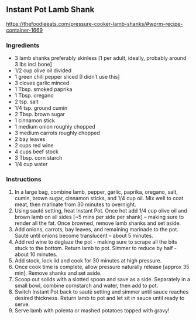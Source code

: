 ## Instant Pot Lamb Shank

<https://thefoodieeats.com/pressure-cooker-lamb-shanks/#wprm-recipe-container-1669>

### Ingredients
- 3 lamb shanks preferably skinless [1 per adult, ideally, probably around 3 lbs incl bone]
- 1/2 cup olive oil divided
- 1 green chili pepper sliced [I didn’t use this]
- 3 cloves garlic minced
- 1 Tbsp. smoked paprika
- 1 Tbsp. oregano
- 2 tsp. salt
- 1/4 tsp. ground cumin
- 2 Tbsp. brown sugar
- 1 cinnamon stick
- 1 medium onion roughly chopped
- 3 medium carrots roughly chopped
- 2 bay leaves
- 2 cups red wine
- 4 cups beef stock
- 3 Tbsp. corn starch
- 1/4 cup water

### Instructions
1. In a large bag, combine lamb, pepper, garlic, paprika, oregano, salt, cumin, brown sugar, cinnamon sticks, and 1/4 cup oil. Mix well to coat meat, then marinate from 30 minutes to overnight.
2. Using sauté setting, heat Instant Pot. Once hot add 1/4 cup olive oil and brown lamb on all sides [~5 mins per side per shank] – making sure to render all the fat. Once browned, remove lamb shanks and set aside.
3. Add onions, carrots, bay leaves, and remaining marinade to the pot. Sauté until onions become translucent – about 5 minutes.
4. Add red wine to deglaze the pot - making sure to scrape all the bits stuck to the bottom. Return lamb to pot. Simmer to reduce by half - about 10 minutes.
5. Add stock, lock lid and cook for 30 minutes at high pressure.
6. Once cook time is complete, allow pressure naturally release [approx 35 min]. Remove shanks and set aside.
7. Scoop out solids with a slotted spoon and save as a side. Separately in a small bowl, combine cornstarch and water, then add to pot.
8. Switch Instant Pot back to sauté setting and simmer until sauce reaches desired thickness. Return lamb to pot and let sit in sauce until ready to serve.
9. Serve lamb with polenta or mashed potatoes topped with gravy!
